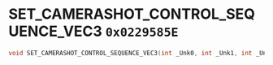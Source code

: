 # SET_CAMERASHOT_CONTROL_SEQUENCE_VEC3 `0x0229585E`

```cpp
void SET_CAMERASHOT_CONTROL_SEQUENCE_VEC3(int _Unk0, int _Unk1, int _Unk2, int _Unk3, int _Unk4, int _Unk5, int _Unk6, int _Unk7, int _Unk8, int _Unk9);
```